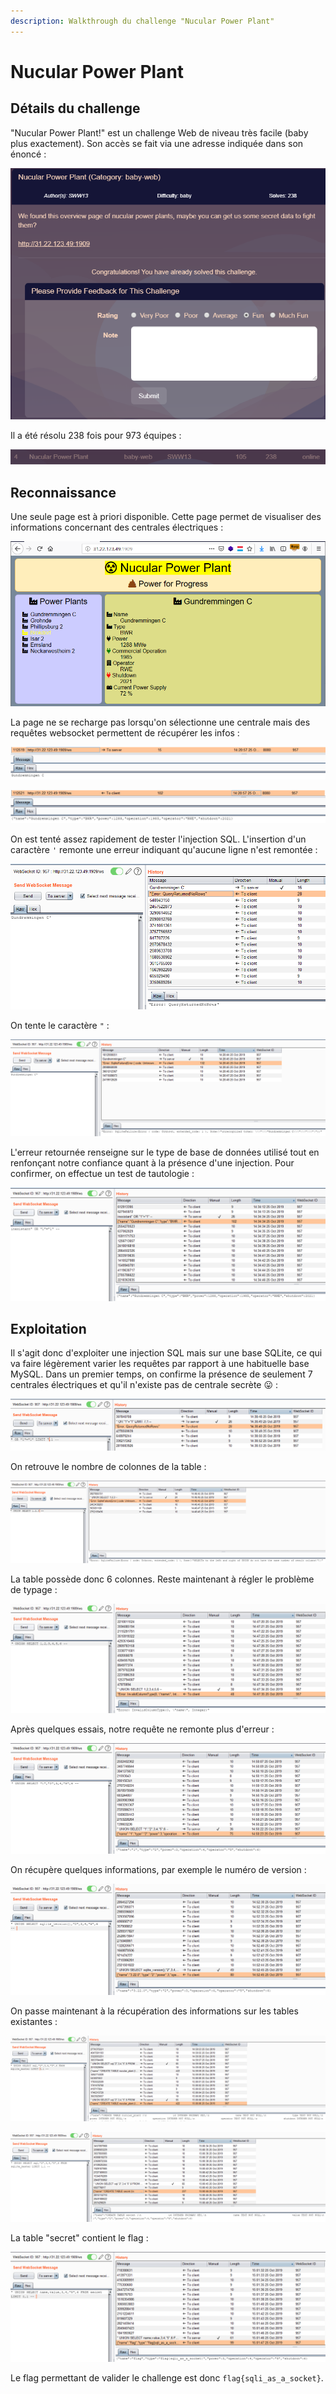 ```yaml
---
description: Walkthrough du challenge "Nucular Power Plant"
---
```


# Nucular Power Plant

## Détails du challenge

"Nucular Power Plant!" est un challenge Web de niveau très facile \(baby plus exactement\). Son accès se fait via une adresse indiquée dans son énoncé :

![](../../../.gitbook/assets/18d934334db3d49e9381bea4119aa36e.png)

Il a été résolu 238 fois pour 973 équipes :

![](../../../.gitbook/assets/94c1aa3d2fb65254ea0bc397bf71ab38.png)

## Reconnaissance

Une seule page est à priori disponible. Cette page permet de visualiser des informations concernant des centrales électriques :

![](../../../.gitbook/assets/eb26144873cd4496e53df9fa0eea37bb.png)

La page ne se recharge pas lorsqu'on sélectionne une centrale mais des requêtes websocket permettent de récupérer les infos :

![](../../../.gitbook/assets/c50905e23ed8994ea0195fa45cc2c660.png)

![](../../../.gitbook/assets/c0e23e78ddfbceae388702f5f1b4072a.png)

On est tenté assez rapidement de tester l'injection SQL. L'insertion d'un caractère `'` remonte une erreur indiquant qu'aucune ligne n'est remontée :

![](../../../.gitbook/assets/5c43a430070a040fa3242b9ee2d20469.png)

On tente le caractère `"` :

![](../../../.gitbook/assets/5aa5aac1c63a952416dcf9533cf80179.png)

L'erreur retournée renseigne sur le type de base de données utilisé tout en renfonçant notre confiance quant à la présence d'une injection. Pour confirmer, on effectue un test de tautologie :

![](../../../.gitbook/assets/258eb1c118996ed1d1510028f9d4db08.png)

## Exploitation

Il s'agit donc d'exploiter une injection SQL mais sur une base SQLite, ce qui va faire légèrement varier les requêtes par rapport à une habituelle base MySQL. Dans un premier temps, on confirme la présence de seulement 7 centrales électriques et qu'il n'existe pas de centrale secrète 😛 :

![](../../../.gitbook/assets/5706489061982e3fade549ad8774eee4.png)

On retrouve le nombre de colonnes de la table :

![](../../../.gitbook/assets/44d073aa522511cb5b95997e4cdb2277.png)

La table possède donc 6 colonnes. Reste maintenant à régler le problème de typage :

![](../../../.gitbook/assets/0fd5fcda7e288bae7649a510128f2ffe.png)

Après quelques essais, notre requête ne remonte plus d'erreur :

![](../../../.gitbook/assets/f1c42761f57149566247cd8678ff5e69.png)

On récupère quelques informations, par exemple le numéro de version :

![](../../../.gitbook/assets/48e5dbcb83658b20b4b9fdbf7f98a439.png)

On passe maintenant à la récupération des informations sur les tables existantes :

![](../../../.gitbook/assets/4efa49c13839dc9da436dfa65186c4d7.png)

![](../../../.gitbook/assets/bde17f75168d7ac63e9f4b78d443fa8b.png)

La table "secret" contient le flag :

![](../../../.gitbook/assets/4ff28b85c711c663e6dd552d387fe061.png)

Le flag permettant de valider le challenge est donc `flag{sqli_as_a_socket}`.






